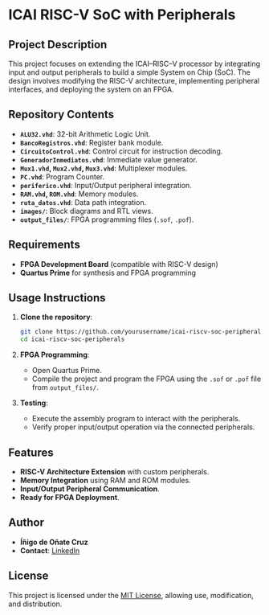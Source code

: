 # ICAI RISC-V SoC with Peripherals

## Project Description

This project focuses on extending the ICAI–RISC–V processor by integrating input and output peripherals to build a simple System on Chip (SoC). The design involves modifying the RISC-V architecture, implementing peripheral interfaces, and deploying the system on an FPGA.

## Repository Contents

- **`ALU32.vhd`**: 32-bit Arithmetic Logic Unit.
- **`BancoRegistros.vhd`**: Register bank module.
- **`CircuitoControl.vhd`**: Control circuit for instruction decoding.
- **`GeneradorInmediatos.vhd`**: Immediate value generator.
- **`Mux1.vhd`, `Mux2.vhd`, `Mux3.vhd`**: Multiplexer modules.
- **`PC.vhd`**: Program Counter.
- **`periferico.vhd`**: Input/Output peripheral integration.
- **`RAM.vhd`, `ROM.vhd`**: Memory modules.
- **`ruta_datos.vhd`**: Data path integration.
- **`images/`**: Block diagrams and RTL views.
- **`output_files/`**: FPGA programming files (`.sof`, `.pof`).

## Requirements

- **FPGA Development Board** (compatible with RISC-V design)
- **Quartus Prime** for synthesis and FPGA programming

## Usage Instructions

1. **Clone the repository**:
   ```bash
   git clone https://github.com/yourusername/icai-riscv-soc-peripherals.git
   cd icai-riscv-soc-peripherals
   ```

2. **FPGA Programming**:
   - Open Quartus Prime.
   - Compile the project and program the FPGA using the `.sof` or `.pof` file from `output_files/`.

3. **Testing**:
   - Execute the assembly program to interact with the peripherals.
   - Verify proper input/output operation via the connected peripherals.

## Features

- **RISC-V Architecture Extension** with custom peripherals.
- **Memory Integration** using RAM and ROM modules.
- **Input/Output Peripheral Communication**.
- **Ready for FPGA Deployment**.

## Author

- **Íñigo de Oñate Cruz**  
- **Contact**: [LinkedIn](https://www.linkedin.com/in/%C3%AD%C3%B1igo-de-o%C3%B1ate-cruz-855b55263/)

## License

This project is licensed under the [MIT License](LICENSE), allowing use, modification, and distribution.

